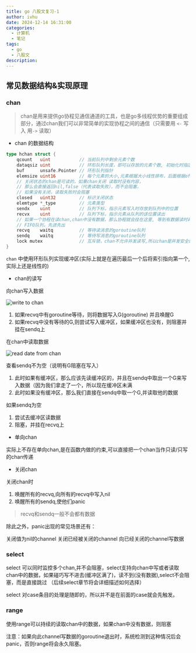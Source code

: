 ```yaml
---
title: go 八股文复习-1
author: ivhu
date: 2024-12-14 16:31:00
categories:
  - 计算机
  - 笔记
tags:
  - go
  - 八股文
description:
---
```


## 常见数据结构&实现原理

### chan

> chan是用来提供go协程见通信通道的工具，也是go多线程优势的重要组成部分，通过chan我们可以非常简单的实现协程之间的通信（只需要用 `<-` 写入 用`->` 读取）

- chan 的数据结构

```go
type hchan struct {
    qcount   uint           // 当前队列中剩余元素个数
    dataqsiz uint           // 环形队列长度，即可以存放的元素个数, 初始化时指定
    buf      unsafe.Pointer // 环形队列指针
    elemsize uint16         // 每个元素的大小,元素根据大小线性排布，后面根据offset取值
    // 关闭状态的chan是可读的，如果chan关闭 读取时没有内容，
    // 那么会直接返回nil,false（代表读取失败），而不会阻塞，
    // 如果没有关闭，读取失败时会阻塞
    closed   uint32         // 标识关闭状态
    elemtype *_type         // 元素类型
    sendx    uint           // 队列下标，指示元素写入时存放到队列中的位置
    recvx    uint           // 队列下标，指示元素从队列的该位置读出
    // 如果一个协程在读chan,chan中没有数据，那么协程就会挂在这里, 等到有数据读时再唤醒
    // FIFO队列，先进先出
    recvq    waitq          // 等待读消息的goroutine队列
    sendq    waitq          // 等待写消息的goroutine队列
    lock mutex              // 互斥锁，chan不允许并发读写,所以chan是并发安全的
}
```

`chan` 中使用环形队列实现缓冲区(实际上就是在遍历最后一个后将索引指向第一个,实际上还是线性的)

- chan的读写

向chan写入数据

![write to chan](http://topgoer.cn/uploads/gozhuanjia/images/m_b235ef1f2c6ac1b5d63ec5660da97bd2_r.png)

1. 如果recvq中有goroutine等待，则将数据写入G(goroutine) 并且唤醒G
2. 如果recvq中没有等待的G,则尝试写入缓冲区，如果缓冲区也没有，则阻塞并挂在sendq上

在chan中读取数据

![read date from chan](http://topgoer.cn/uploads/gozhuanjia/images/m_933ca9af4c3ec1db0b94b8b4ec208d4b_r.png)

查看sendq不为空（说明有G阻塞在写入）

1. 此时如果有缓冲区，那么应该先读缓冲区的，并且在sendq中取出一个G来写入数据（因为我们拿走了一个，所以现在缓冲区未满
2. 此时如果没有缓冲区，那么我们直接在sendq中取一个G,并读取他的数据

如果sendq为空

1. 尝试去缓冲区读数据
2. 阻塞，并挂在recvq上

- 单向chan

实际上不存在单向chan,是在函数内做的约束,可以直接把一个chan当作只读/只写的chan传递

- 关闭chan

关闭chan时

1. 唤醒所有的recvq,向所有的recvq中写入nil
2. 唤醒所有的sendq,使他们panic

> recvq和sendq一般不会都有数据

除此之外，panic出现的常见场景还有：

关闭值为nil的channel
关闭已经被关闭的channel
向已经关闭的channel写数据

### select

select 可以同时监控多个chan,并不会阻塞，select支持向chan中写或者读取chan中的数据，如果碰巧写不进去(缓冲区满了)，读不到(没有数据),select不会阻塞，而是直接跳过
（后续select章节将会详细描述如何选择）

select 对case条目的处理是随即的，所以并不是在前面的case就会先触发。

### range

使用range可以持续的读取chan中的数据，如果chan中没有数据，则阻塞

注意：如果向此channel写数据的goroutine退出时，系统检测到这种情况后会panic，否则range将会永久阻塞。
